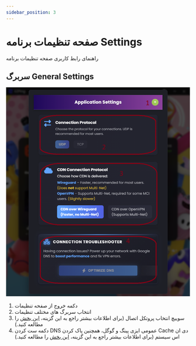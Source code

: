 ```yaml
---
sidebar_position: 3
---
```


# صفحه تنظیمات برنامه Settings

راهنمای رابط کاربری صفحه تنظیمات برنامه

## سربرگ General Settings

![winver-run](./img/settings-menu.png)

1. دکمه خروج از صفحه تنظیمات
2. انتخاب سربرگ های مختلف تنظیمات
3. سوییچ انتخاب پروتکل اتصال (برای اطلاعات بیشتر راجع به این گزینه، [این بخش](https://docs.ezping.ir/settings-guide#:~:text=%D8%A8%D8%AE%D8%B4%20Connection%20Protocol) را مطالعه کنید.)
4. دکمه ست کردن DNS عمومی ایزی پینگ و گوگل، همچنین پاک کردن Cache دی ان اس سیستم (برای اطلاعات بیشتر راجع به این گزینه، [این بخش](https://docs.ezping.ir/settings-guide#:~:text=%D8%A8%D8%AE%D8%B4%20Connection%20Troubleshooter) را مطالعه کنید.)
